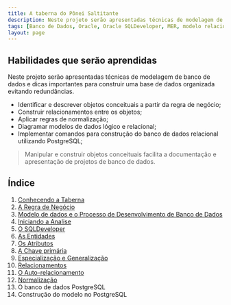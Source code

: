 ```yaml
---
title: A taberna do Pônei Saltitante
description: Neste projeto serão apresentadas técnicas de modelagem de banco de dados e dicas importantes para construir uma base de dados organizada evitando redundâncias.
tags: [Banco de Dados, Oracle, Oracle SQLDeveloper, MER, modelo relacional,PostgreSQL]
layout: page
---
```



## Habilidades que serão aprendidas
Neste projeto serão apresentadas técnicas de modelagem de banco de dados e dicas importantes para construir uma base de dados organizada evitando redundâncias.

- Identificar e descrever objetos conceituais a partir da regra de negócio;
- Construir relacionamentos entre os objetos;
- Aplicar regras de normalização;
- Diagramar modelos de dados lógico e relacional;
- Implementar comandos para construção do banco de dados relacional utilizando PostgreSQL;

> Manipular e construir objetos conceituais facilita a documentação e apresentação de projetos de banco de dados.

## Índice
1. [Conhecendo a Taberna](banco_de_dados_conhecendo_a_taberna.html)
1. [A Regra de Negócio](banco_de_dados_modelo_regra_de_negocio.html)
1. [Modelo de dados e o Processo de Desenvolvimento de Banco de Dados](banco_de_dados_modelos_de_dados.html)
1. [Iniciando a Analise](banco_de_dados_iniciando_analise.html)
1. [O SQLDeveloper](banco_de_dados_sqldeveloper_com_postgresql.html)
1. [As Entidades](as_entidades.html)
1. [Os Atributos](os_atributos.html)
1. [A Chave primária](a_chave_primaria.html)
1. [Especialização e Generalização](especializacao_generalizacao.html)
1. [Relacionamentos](relacionamentos.html)
1. [O Auto-relacionamento](auto_relacionamento.html)
1. [Normalização](normalizacao.html)
1. O banco de dados PostgreSQL
1. Construção do modelo no PostgreSQL
